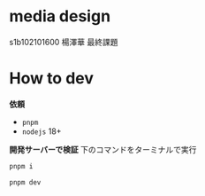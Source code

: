 # media design

s1b102101600 楊澤華 最終課題

# How to dev

**依頼**
- `pnpm`
- `nodejs` 18+


**開発サーバーで検証**
下のコマンドをターミナルで実行
```bash
pnpm i

pnpm dev
```
